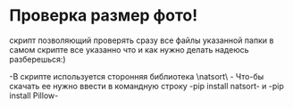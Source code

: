 # Проверка размер фото!
скрипт позволяющий проверять сразу все файлы указанной папки
в самом скрипте все указанно что и как нужно делать 
надеюсь разберешься:)

-В скрипте используется сторонняя библиотека \natsort\ -
Что-бы скачать ее нужно ввести в командную строку -pip install natsort- и -pip install Pillow-
